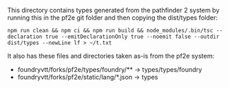 This directory contains types generated from the pathfinder 2 system by running this in the pf2e git folder and then copying the dist/types folder:

```
npm run clean && npm ci && npm run build && node_modules/.bin/tsc --declaration true --emitDeclarationOnly true --noemit false --outdir dist/types --newLine lf > ~/t.txt
```

It also has these files and directories taken as-is from the pf2e system:
* foundryvtt/forks/pf2e/types/foundry/** -> types/types/foundry
* foundryvtt/forks/pf2e/static/lang/*.json -> types
